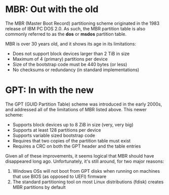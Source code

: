 # MBR: Out with the old
The MBR (Master Boot Record) partitioning scheme originated in the 1983 release of IBM PC DOS 2.0. As such, the MBR partition table is also
commonly referred to as the **dos** or **msdos** partition table.

MBR is over 30 years old, and it shows its age in its limitations:

 * Does not support block devices larger than 2 TiB in size
 * Maximum of 4 (primary) partitions per device
 * Size of the bootstrap code must be 440 bytes (or less)
 * No checksums or redundancy (in standard implementations)

# GPT: In with the new
The GPT (GUID Partition Table) scheme was introduced in the early 2000s, and addressed all of the limitations of MBR listed
above. This newer scheme:

 * Supports block devices up to 8 ZiB in size (very, very big)
 * Supports at least 128 partitions per device
 * Supports variable sized bootstrap code
 * Requires that two copies of the partition table must exist
 * Requires a CRC on both the GPT header and the table entries

Given all of these improvements, it seems logical that MBR should have disappeared long ago. Unfortunately, it's
still around, for two major reasons:

 1. Windows OSs will not boot from GPT disks when running on machines that use BIOS (as opposed to UEFI) firmware
 2. The standard partitioning tool on most Linux distributions (fdisk) creates MBR partitions by default

